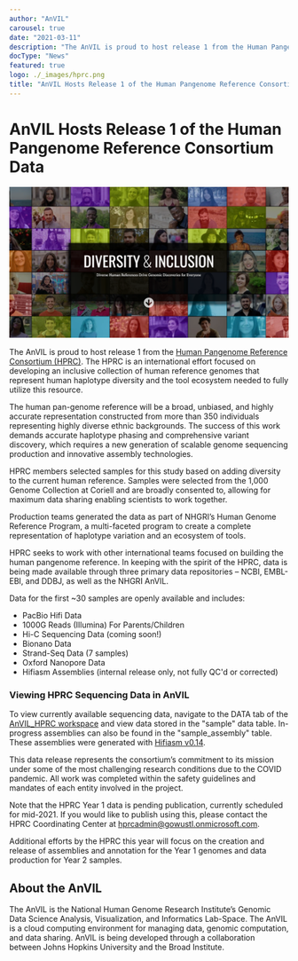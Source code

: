 ```yaml
---
author: "AnVIL"
carousel: true
date: "2021-03-11"
description: "The AnVIL is proud to host release 1 from the Human Pangenome Reference Consortium (HPRC). The HPRC is an international effort focused on developing an inclusive collection of human reference genomes that represent human haplotype diversity and the tool ecosystem needed to fully utilize this resource."
docType: "News"
featured: true
logo: ./_images/hprc.png
title: "AnVIL Hosts Release 1 of the Human Pangenome Reference Consortium Data"
---
```


# AnVIL Hosts Release 1 of the Human Pangenome Reference Consortium Data

![HPRC Home](./_images/hprc-home.png)

The AnVIL is proud to host release 1 from the [Human Pangenome Reference Consortium (HPRC)](https://humanpangenome.org/year-1-sequencing-data-release/). The HPRC is an international effort focused on developing an inclusive collection of human reference genomes that represent human haplotype diversity and the tool ecosystem needed to fully utilize this resource.

The human pan-genome reference will be a broad, unbiased, and highly accurate representation constructed from more than 350 individuals representing highly diverse ethnic backgrounds. The success of this work demands accurate haplotype phasing and comprehensive variant discovery, which requires a new generation of scalable genome sequencing production and innovative assembly technologies.

HPRC members selected samples for this study based on adding diversity to the current human reference. Samples were selected from the 1,000 Genome Collection at Coriell and are broadly consented to, allowing for maximum data sharing enabling scientists to work together.

Production teams generated the data as part of NHGRI’s Human Genome Reference Program, a multi-faceted program to create a complete representation of haplotype variation and an ecosystem of tools.

HPRC seeks to work with other international teams focused on building the human pangenome reference. In keeping with the spirit of the HPRC, data is being made available through three primary data repositories – NCBI, EMBL-EBI, and DDBJ, as well as the NHGRI AnVIL.

Data for the first ~30 samples are openly available and includes:

- PacBio Hifi Data
- 1000G Reads (Illumina) For Parents/Children
- Hi-C Sequencing Data (coming soon!)
- Bionano Data
- Strand-Seq Data (7 samples)
- Oxford Nanopore Data
- Hifiasm Assemblies (internal release only, not fully QC'd or corrected)

### Viewing HPRC Sequencing Data in AnVIL
To view currently available sequencing data, navigate to the DATA tab of the [AnVIL_HPRC workspace](https://anvil.terra.bio/#workspaces/anvil-datastorage/AnVIL_HPRC) and view data stored in the "sample" data table. In-progress assemblies can also be found in the "sample_assembly" table. These assemblies were generated with [Hifiasm v0.14](https://github.com/chhylp123/hifiasm).

This data release represents the consortium’s commitment to its mission under some of the most challenging research conditions due to the COVID pandemic. All work was completed within the safety guidelines and mandates of each entity involved in the project.

Note that the HPRC Year 1 data is pending publication, currently scheduled for mid-2021. If you would like to publish using this, please contact the HPRC Coordinating Center at <hprcadmin@gowustl.onmicrosoft.com>.

Additional efforts by the HPRC this year will focus on the creation and release of assemblies and annotation for the Year 1 genomes and data production for Year 2 samples.

## About the AnVIL

The AnVIL is the National Human Genome Research Institute’s Genomic Data Science Analysis, Visualization, and Informatics Lab-Space. The AnVIL is a cloud computing environment for managing data, genomic computation, and data sharing. AnVIL is being developed through a collaboration between Johns Hopkins University and the Broad Institute. 
